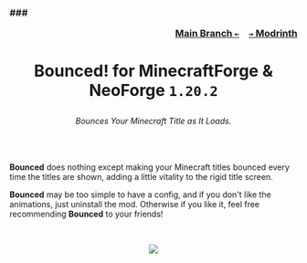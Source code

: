 ### ### <p align=right>[Main Branch `←`](https://github.com/KessokuTeaTime/Bounced)&emsp;[`→` Modrinth](https://modrinth.com/mod/bounced)</p>

# <p align="center">Bounced! for MinecraftForge & NeoForge `1.20.2`</p>

###### <p align="center">Bounces Your Minecraft Title as It Loads.</p>

<br />

**Bounced** does nothing except making your Minecraft titles bounced every time the titles are shown, adding a little vitality to the rigid title screen.

**Bounced** may be too simple to have a config, and if you don't like the animations, just uninstall the mod. Otherwise if you like it, feel free recommending **Bounced** to your friends!

<br />

<p align="center">
    <img src="https://github.com/KessokuTeaTime/Bounced/blob/artwork/content/bounced-2.1.0.gif?raw=true" />
</p>
